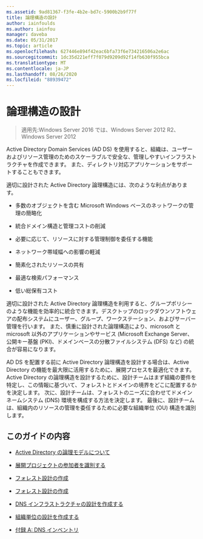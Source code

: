```yaml
---
ms.assetid: 9ad81367-f3fe-4b2e-bd7c-5900b2b9f77f
title: 論理構造の設計
author: iainfoulds
ms.author: iainfou
manager: daveba
ms.date: 05/31/2017
ms.topic: article
ms.openlocfilehash: 627446e894f42eac6bfa73f6e734216506a2e6ac
ms.sourcegitcommit: 1dc35d221eff7f079d9209d92f14fb630f955bca
ms.translationtype: MT
ms.contentlocale: ja-JP
ms.lasthandoff: 08/26/2020
ms.locfileid: "88939472"
---
```

# <a name="designing-the-logical-structure"></a>論理構造の設計

>適用先:Windows Server 2016 では、Windows Server 2012 R2、Windows Server 2012

Active Directory Domain Services (AD DS) を使用すると、組織は、ユーザーおよびリソース管理のためのスケーラブルで安全な、管理しやすいインフラストラクチャを作成できます。 また、ディレクトリ対応アプリケーションをサポートすることもできます。

適切に設計された Active Directory 論理構造には、次のような利点があります。

-   多数のオブジェクトを含む Microsoft Windows ベースのネットワークの管理の簡略化

-   統合ドメイン構造と管理コストの削減

-   必要に応じて、リソースに対する管理制御を委任する機能

-   ネットワーク帯域幅への影響の軽減

-   簡素化されたリソースの共有

-   最適な検索パフォーマンス

-   低い総保有コスト

適切に設計された Active Directory 論理構造を利用すると、グループポリシーのような機能を効率的に統合できます。デスクトップのロックダウンソフトウェアの配布システムにユーザー、グループ、ワークステーション、およびサーバー管理を行います。 また、慎重に設計された論理構造により、microsoft と microsoft 以外のアプリケーションやサービス (Microsoft Exchange Server、公開キー基盤 (PKI)、ドメインベースの分散ファイルシステム (DFS) など) の統合が容易になります。

AD DS を配置する前に Active Directory 論理構造を設計する場合は、Active Directory の機能を最大限に活用するために、展開プロセスを最適化できます。 Active Directory の論理構造を設計するために、設計チームはまず組織の要件を特定し、この情報に基づいて、フォレストとドメインの境界をどこに配置するかを決定します。 次に、設計チームは、フォレストのニーズに合わせてドメインネームシステム (DNS) 環境を構成する方法を決定します。 最後に、設計チームは、組織内のリソースの管理を委任するために必要な組織単位 (OU) 構造を識別します。

## <a name="in-this-guide"></a>このガイドの内容

-   [Active Directory の論理モデルについて](../../ad-ds/plan/Understanding-the-Active-Directory-Logical-Model.md)

-   [展開プロジェクトの参加者を識別する](../../ad-ds/plan/Identifying-the-Deployment-Project-Participants.md)

-   [フォレスト設計の作成](../../ad-ds/plan/Creating-a-Forest-Design.md)

-   [フォレスト設計の作成](../../ad-ds/plan/Creating-a-Domain-Design.md)

-   [DNS インフラストラクチャの設計を作成する](../../ad-ds/plan/Creating-a-DNS-Infrastructure-Design.md)

-   [組織単位の設計を作成する](../../ad-ds/plan/Creating-an-Organizational-Unit-Design.md)

-   [付録 A: DNS インベントリ](../../ad-ds/plan/Appendix-A--DNS-Inventory.md)



